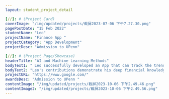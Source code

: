 ```yaml
---
layout: student_project_detail

[//]: # (Project Card)
coverImage: "/img/updated/projects/截屏2023-07-06 下午7.27.30.png"
pagePostDate: "15 Feb 2022"
studentName: "Leo"
projectName: "Finance App "
projectCategory: "App Development"
projectDesc: "Admission to UPenn"

[//]: # (Project Page/Showcase)
headerTitle: "AI and Machine Learning Methods"
bodyText1: " Leo successfully developed an App that can track the trend of virtual electronic currency for risk assessment, and published a scientific paper on it. This outstanding achievement of his earned him admission to the Department of Economics at the University of Pennsylvania."
bodyText2: "Leo's contributions demonstrate his deep financial knowledge and excellent technical skills. He applies theoretical knowledge to practice, reflecting his innovative spirit and independent problem-solving ability. His achievements bode well for his future academic and professional career."
projectURL: "https://www.google.com/"
awardsDesc: "Admission to UPenn "
contentImage: "/img/updated/projects/截屏2023-10-06 下午2.49.46.png"
contentImage2: "/img/updated/projects/截屏2023-10-06 下午2.49.56.png"
---
```

